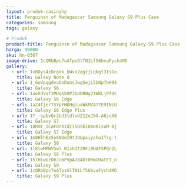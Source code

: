 ```yaml
---
layout: produk-casinghp
title: Penguinsn of Madagascar Samsung Galaxy S9 Plus Case
categories: samsung
tags: galaxy

# Produk
product-title: Penguinsn of Madagascar Samsung Galaxy S9 Plus Case
harga: 90000
sku: hn-0367
image-drive: 1cQRbBpc7uATpsGlTN1Lf56bvaFych4MD
gallery:
  - url: 1vBDys4zDrgek_bWxx2qgzjLqkgt3IsGo
    title: Galaxy Note 8
  - url: 1_GoVpqgdvuOoDumsJwgSejL5bNpfbH94
    title: Galaxy S6
  - url: 1aeXdVaf2MUq6b0P3GdORNg21WKLjPfdC
    title: Galaxy S6 Edge
  - url: 1aZ4fjerTSYpFWKHqiuvWkMZ477E9INzU
    title: Galaxy S6 Edge Plus
  - url: 1Y_-spbvQr2bJ3tdlvUZ12eJ9G-A8joX8
    title: Galaxy S7
  - url: 18RmT_ICAFOrXIdIi5OSbiDmUK1suM-Bj
    title: Galaxy S7 Edge
  - url: 1m8HlhEx5ySNOmI9tJUUpxiysho1Trg-t
    title: Galaxy S8
  - url: 1l8lwMMWV5wl_BIxh2TZ0Fi9HAFSPQnZL
    title: Galaxy S8 Plus
  - url: 15lHiwUzD6JcmPVpA784bt0RmGHatET_n
    title: Galaxy S9
  - url: 1cQRbBpc7uATpsGlTN1Lf56bvaFych4MD
    title: Galaxy S9 Plus
---
```

